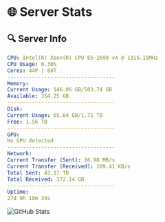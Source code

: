 # 🌐 Server Stats
## 🔍 Server Info
```yaml
CPU: Intel(R) Xeon(R) CPU E5-2699 v4 @ 1315.15MHz
CPU Usage: 0.30%
Cores: 44P | 88T
-----------------------------------
Memory:
Current Usage: 146.06 GB/503.74 GB
Available: 354.25 GB
-----------------------------------
Disk:
Current Usage: 65.64 GB/1.71 TB
Free: 1.56 TB
-----------------------------------
GPU:
No GPU detected
-----------------------------------
Network:
Current Transfer (Sent): 16.98 MB/s
Current Transfer (Received): 109.41 KB/s
Total Sent: 43.17 TB
Total Received: 372.14 GB
-----------------------------------
Uptime:
27d 9h 10m 34s
```
![GitHub Stats](https://img.shields.io/badge/Updated-2025-04-04_06:33:23-blue)